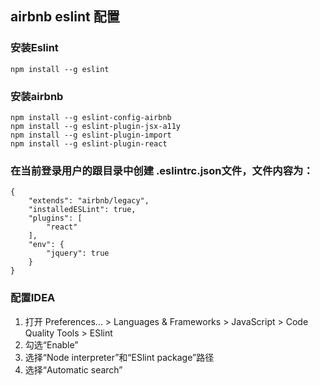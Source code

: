 ## airbnb eslint 配置
### 安装Eslint
```
npm install --g eslint
```
### 安装airbnb
```
npm install --g eslint-config-airbnb
npm install --g eslint-plugin-jsx-a11y
npm install --g eslint-plugin-import
npm install --g eslint-plugin-react
```
### 在当前登录用户的跟目录中创建 .eslintrc.json文件，文件内容为：
```
{
    "extends": "airbnb/legacy",
    "installedESLint": true,
    "plugins": [
        "react"
    ],
    "env": {
        "jquery": true
    }
}
```
### 配置IDEA
1. 打开 Preferences... > Languages & Frameworks > JavaScript > Code Quality Tools > ESlint
2. 勾选“Enable”
3. 选择“Node interpreter”和“ESlint package”路径
4. 选择“Automatic search”